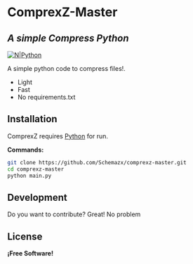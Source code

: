 # ComprexZ-Master
## _A simple Compress Python_

[![N|Python](https://www.python.org/static/community_logos/python-powered-w-100x40.png)](https://www.python.org/)

A simple python code to compress files!.

- Light
- Fast
- No requirements.txt

## Installation

ComprexZ requires [Python](https://www.python.org/) for run.

**Commands:**
```sh
git clone https://github.com/Schemazx/comprexz-master.git
cd comprexz-master
python main.py
```

## Development

Do you want to contribute? Great! No problem


## License

**¡Free Software!**
